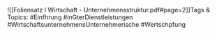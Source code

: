 
![[Foliensatz I Wirtschaft - Unternehmensstruktur.pdf#page=2]]Tags & Topics:
   #Einfhrung
   #inGterDienstleistungen
   #WirtschaftsunternehmensUnternehmerische
   #Wertschpfung